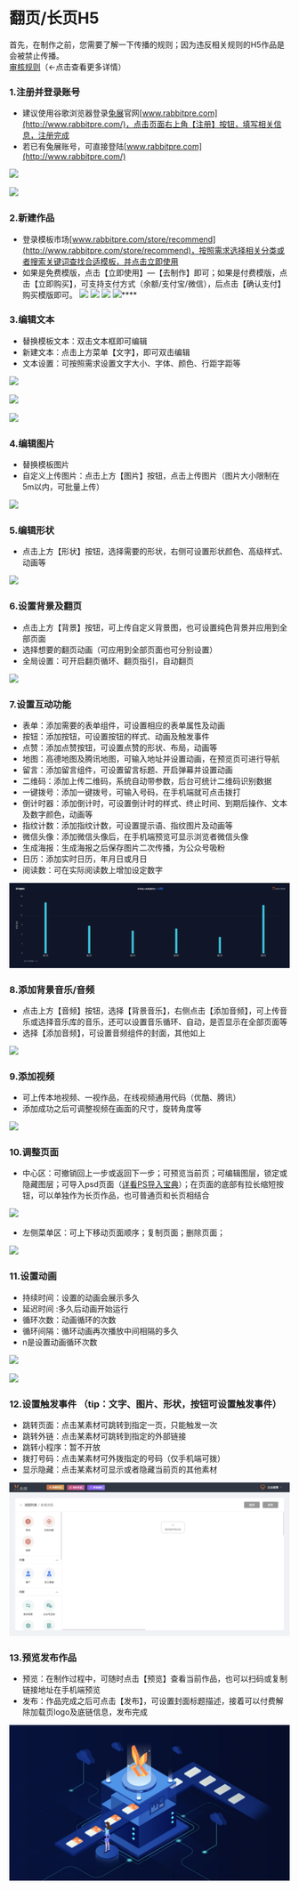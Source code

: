 # 翻页/长页H5

首先，在制作之前，您需要了解一下传播的规则；因为违反相关规则的H5作品是会被禁止传播。  
[审核规则](http://bbs.rabbitpre.com/forum.php?mod=viewthread&tid=833)（←点击查看更多详情）  


### **1.注册并登录账号**

* 建议使用谷歌浏览器登录[兔展](http://www.rabbitpre.com/)官网[www.rabbitpre.com](http://www.rabbitpre.com/)，点击页面右上角【注册】按钮，填写相关信息，注册完成
* 若已有兔展账号，可直接登陆[www.rabbitpre.com](http://www.rabbitpre.com/)

![](http://bbscdn.rabbitpre.com/data/attachment/forum/201801/25/154422nzvcer2rpp7p2c6l.jpg)

![](http://bbscdn.rabbitpre.com/data/attachment/forum/201801/25/154422hksuyk5rz59ni4mu.png)

### **2.新建作品**

* 登录模板市场[www.rabbitpre.com/store/recommend](http://www.rabbitpre.com/store/recommend)，按照需求选择相关分类或者搜索关键词查找合适模板，并点击立即使用
* 如果是免费模版，点击【立即使用】—【去制作】即可；如果是付费模版，点击【立即购买】，可支持支付方式（余额/支付宝/微信），后点击【确认支付】购买模版即可。  ![](http://bbscdn.rabbitpre.com/data/attachment/forum/201801/25/154423nccqqcbchb3hej2z.png) ![](http://bbscdn.rabbitpre.com/data/attachment/forum/201801/25/154426xa9i8t66d080pp8i.png) ![](http://bbscdn.rabbitpre.com/data/attachment/forum/201801/25/154425wrur339rlqqrruw3.png) ![](http://bbscdn.rabbitpre.com/data/attachment/forum/201801/25/154426s3odnje5e2dpfj3j.png)\*\*\*\*

### **3.编辑文本**

* 替换模板文本：双击文本框即可编辑
* 新建文本：点击上方菜单【文字】，即可双击编辑
* 文本设置：可按照需求设置文字大小、字体、颜色、行距字距等

![](http://bbscdn.rabbitpre.com/data/attachment/forum/201801/25/154427yo8wch9awahowdht.png)

  
![](http://bbscdn.rabbitpre.com/data/attachment/forum/201801/25/154427xxc1999y9pqga9bg.png)

![](http://bbscdn.rabbitpre.com/data/attachment/forum/201809/30/153506gm4gxg54tv1tdza5.png)

### **4.编辑图片**

* 替换模板图片
* 自定义上传图片：点击上方【图片】按钮，点击上传图片（图片大小限制在5m以内，可批量上传）

![](http://bbscdn.rabbitpre.com/data/attachment/forum/201801/25/154427ln4w47s1f7t15zff.png)

### **5.编辑形状**

* 点击上方【形状】按钮，选择需要的形状，右侧可设置形状颜色、高级样式、动画等

![](http://bbscdn.rabbitpre.com/data/attachment/forum/201801/25/154427galqlkyqlllal3lo.png)

### **6.设置背景及翻页**

* 点击上方【背景】按钮，可上传自定义背景图，也可设置纯色背景并应用到全部页面
* 选择想要的翻页动画（可应用到全部页面也可分别设置）
* 全局设置：可开启翻页循环、翻页指引，自动翻页

![](http://bbscdn.rabbitpre.com/data/attachment/forum/201801/25/154428sdsd3boio3bo9ydi.png)

### **7.设置互动功能**

* 表单：添加需要的表单组件，可设置相应的表单属性及动画
* 按钮：添加按钮，可设置按钮的样式、动画及触发事件
* 点赞：添加点赞按钮，可设置点赞的形状、布局，动画等
* 地图：高德地图及腾讯地图，可输入地址并设置动画，在预览页可进行导航
* 留言：添加留言组件，可设置留言标题、开启弹幕并设置动画
* 二维码：添加上传二维码，系统自动带参数，后台可统计二维码识别数据
* 一键拨号：添加一键拨号，可输入号码，在手机端就可点击拨打
* 倒计时器：添加倒计时，可设置倒计时的样式、终止时间、到期后操作、文本及数字颜色，动画等
* 指纹计数：添加指纹计数，可设置提示语、指纹图片及动画等
* 微信头像：添加微信头像后，在手机端预览可显示浏览者微信头像
* 生成海报：生成海报之后保存图片二次传播，为公众号吸粉
* 日历：添加实时日历，年月日或月日
* 阅读数：可在实际阅读数上增加设定数字

![](../.gitbook/assets/image%20%28152%29.png)

### **8.添加背景音乐/音频**

* 点击上方【音频】按钮，选择【背景音乐】，右侧点击【添加音频】，可上传音乐或选择音乐库的音乐，还可以设置音乐循环、自动，是否显示在全部页面等
* 选择【添加音频】，可设置音频组件的封面，其他如上

![](http://bbscdn.rabbitpre.com/data/attachment/forum/201801/25/154428o4381kcvqblzbzrm.png)

### **9.添加视频**

* 可上传本地视频、一视作品，在线视频通用代码（优酷、腾讯）
* 添加成功之后可调整视频在画面的尺寸，旋转角度等

![](http://bbscdn.rabbitpre.com/data/attachment/forum/201809/30/161937q8kfk5r82sksv2dy.png)

### **10.调整页面**

* 中心区：可撤销回上一步或返回下一步；可预览当前页；可编辑图层，锁定或隐藏图层；可导入psd页面（[详看PS导入宝典](http://bbs.rabbitpre.com/forum.php?mod=viewthread&tid=2134)）；在页面的底部有拉长缩短按钮，可以单独作为长页作品，也可普通页和长页相结合

![](http://bbscdn.rabbitpre.com/data/attachment/forum/201803/22/154248idg66cdcr7gfcazc.png)

* 左侧菜单区：可上下移动页面顺序；复制页面；删除页面；

![](http://bbscdn.rabbitpre.com/data/attachment/forum/201801/25/173222tf1i3c3frz13z7if.png)

### **11.设置动画**

* 持续时间：设置的动画会展示多久
* 延迟时间 :多久后动画开始运行
* 循环次数：动画循环的次数
* 循环间隔：循环动画再次播放中间相隔的多久
* n是设置动画循环次数

![](http://bbscdn.rabbitpre.com/data/attachment/forum/201803/22/154632w3tq9q5q3wjdqbqd.png)

![](http://bbscdn.rabbitpre.com/data/attachment/forum/201801/25/172007kiveo0319i0jo0ii.png)

### **12.设置触发事件 （tip：文字、图片、形状，按钮可设置触发事件）**

* 跳转页面：点击某素材可跳转到指定一页，只能触发一次
* 跳转外链：点击某素材可跳转到指定的外部链接
* 跳转小程序：暂不开放
* 拨打号码：点击某素材可外拨指定的号码（仅手机端可拨）
* 显示隐藏：点击某素材可显示或者隐藏当前页的其他素材

![](../.gitbook/assets/image%20%28319%29.png)

### **13.预览发布作品**

* 预览：在制作过程中，可随时点击【预览】查看当前作品，也可以扫码或复制链接地址在手机端预览
* 发布：作品完成之后可点击【发布】，可设置封面标题描述，接着可以付费解除加载页logo及底链信息，发布完成

![](../.gitbook/assets/image%20%28208%29.png)

